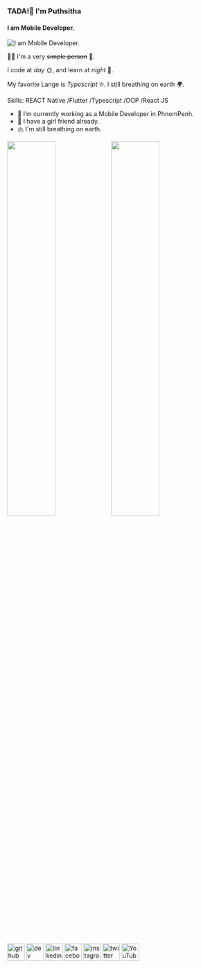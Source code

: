 ### TADA!👋 I'm **Puthsitha**
#### I am **Mobile Developer**.
![I am **Mobile Developer**.](https://gist.githubusercontent.com/codesandtags/998ecaff2f1b1a0f1d97d6d8a93867b9/raw/0d405110fc8f9a4acfd31937a820076dea8fe46f/welcome.gif)

👨‍💻 I'm a very ~~simple person~~ 🧍.

I code at *day* 🌞, and learn at *night* 🌃.

My favorite Lange is *Typescript* ⛤. I still breathing on earth 🌍.

Skills: REACT Native /Flutter /Typescript /OOP /React JS

- 🔭 I’m currently working as a Mobile Developer in PhnomPenh.
- 👧 I have a girl friend already.
- 🫁 I'm still breathing on earth.

<img align="left" width="47%" src="https://github-stats-local.vercel.app/api?username=puthsitha&show_icons=true&theme=radical&count_private=true" />
<img align="left "width="47%" src="https://github-stats-local.vercel.app/api/top-langs/?username=puthsitha&count_private=true&layout=compact" />

[<img src='https://cdn.jsdelivr.net/npm/simple-icons@3.0.1/icons/github.svg' alt='github' height='40'>](https://github.com/https://github.com/Puthsihta)  [<img src='https://cdn.jsdelivr.net/npm/simple-icons@3.0.1/icons/dev-dot-to.svg' alt='dev' height='40'>](https://dev.to/https://dev.to/puthsitha_moeurn_d12f8e00)  [<img src='https://cdn.jsdelivr.net/npm/simple-icons@3.0.1/icons/linkedin.svg' alt='linkedin' height='40'>](https://www.linkedin.com/in/https://www.linkedin.com/in/puthsitha-moeurn-5b39a5219//)  [<img src='https://cdn.jsdelivr.net/npm/simple-icons@3.0.1/icons/facebook.svg' alt='facebook' height='40'>](https://www.facebook.com/https://www.facebook.com/puthsithamoeurn009)  [<img src='https://cdn.jsdelivr.net/npm/simple-icons@3.0.1/icons/instagram.svg' alt='instagram' height='40'>](https://www.instagram.com/https://www.instagram.com/puthsitha_moeurn//)  [<img src='https://cdn.jsdelivr.net/npm/simple-icons@3.0.1/icons/twitter.svg' alt='twitter' height='40'>]([https://twitter.com/https://x.com/puthsithamouern](https://x.com/puthsithamouern))  [<img src='https://cdn.jsdelivr.net/npm/simple-icons@3.0.1/icons/youtube.svg' alt='YouTube' height='40'>](https://www.youtube.com/channel/https://www.youtube.com/@bongerjoy1708)  

